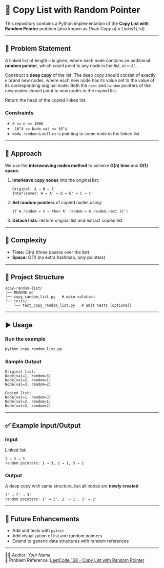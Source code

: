 # 📌 Copy List with Random Pointer

This repository contains a Python implementation of the **Copy List with Random Pointer** problem (also known as *Deep Copy of a Linked List*).

---

## 📝 Problem Statement

A linked list of length `n` is given, where each node contains an additional **random pointer**, which could point to any node in the list, or `null`.

Construct a **deep copy** of the list. The deep copy should consist of exactly `n` brand new nodes, where each new node has its value set to the value of its corresponding original node. Both the `next` and `random` pointers of the new nodes should point to new nodes in the copied list.

Return the head of the copied linked list.

### Constraints
- `0 <= n <= 1000`
- `-10^4 <= Node.val <= 10^4`
- `Node.random` is `null` or is pointing to some node in the linked list.

---

## 🚀 Approach

We use the **interweaving nodes method** to achieve **O(n) time** and **O(1) space**:

1. **Interleave copy nodes** into the original list:
   ```
   Original: A → B → C
   Interleaved: A → A' → B → B' → C → C'
   ```
2. **Set random pointers** of copied nodes using:
   ```
   if A.random = C → then A'.random = A.random.next (C')
   ```
3. **Detach lists**: restore original list and extract copied list.

---

## 🧩 Complexity
- **Time:** O(n) (three passes over the list)  
- **Space:** O(1) (no extra hashmap, only pointers)

---

## 📂 Project Structure
```
copy-random-list/
│── README.md
│── copy_random_list.py   # main solution
└── tests/
    └── test_copy_random_list.py   # unit tests (optional)
```

---

## ▶️ Usage

### Run the example
```bash
python copy_random_list.py
```

### Sample Output
```
Original list:
Node(val=1, random=3)
Node(val=2, random=1)
Node(val=3, random=2)

Copied list:
Node(val=1, random=3)
Node(val=2, random=1)
Node(val=3, random=2)
```

---

## ✅ Example Input/Output

### Input
Linked list:
```
1 → 2 → 3
random pointers: 1 → 3, 2 → 1, 3 → 2
```

### Output
A deep copy with same structure, but all nodes are **newly created**:
```
1' → 2' → 3'
random pointers: 1' → 3', 2' → 1', 3' → 2'
```

---

## 🔮 Future Enhancements
- Add unit tests with `pytest`
- Add visualization of list and random pointers
- Extend to generic data structures with random references

---

👨‍💻 Author: *Your Name*  
📌 Problem Reference: [LeetCode 138 – Copy List with Random Pointer](https://leetcode.com/problems/copy-list-with-random-pointer/)
